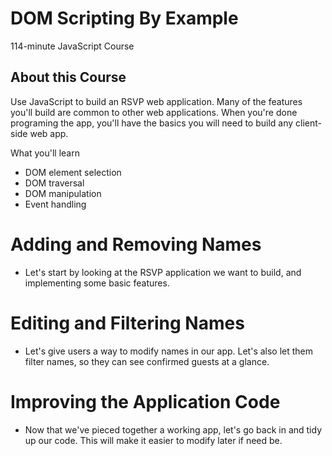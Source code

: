 # DOM Scripting By Example
114-minute JavaScript Course

## About this Course

Use JavaScript to build an RSVP web application. Many of the features you'll build are common to other web applications. When you're done programing the app, you'll have the basics you will need to build any client-side web app.

What you'll learn
* DOM element selection
* DOM traversal
* DOM manipulation
* Event handling

# Adding and Removing Names
* Let's start by looking at the RSVP application we want to build, and implementing some basic features.

# Editing and Filtering Names
* Let's give users a way to modify names in our app. Let's also let them filter names, so they can see confirmed guests at a glance.

# Improving the Application Code
* Now that we've pieced together a working app, let's go back in and tidy up our code. This will make it easier to modify later if need be.
